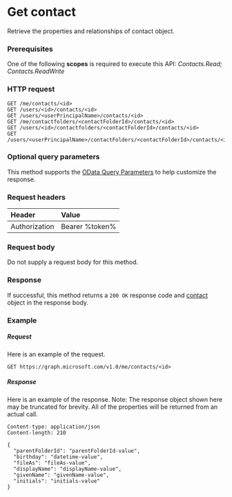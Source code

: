 # Get contact

Retrieve the properties and relationships of contact object.
### Prerequisites
One of the following **scopes** is required to execute this API: 
*Contacts.Read; Contacts.ReadWrite*
### HTTP request
<!-- { "blockType": "ignored" } -->
```http
GET /me/contacts/<id>
GET /users/<id>/contacts/<id>
GET /users/<userPrincipalName>/contacts/<id>
GET /me/contactfolders/<contactFolderId>/contacts/<id>
GET /users/<id>/contactfolders/<contactFolderId>/contacts/<id>
GET /users/<userPrincipalName>/contactFolders/<contactFolderId>/contacts/<id>
```
### Optional query parameters
This method supports the [OData Query Parameters](http://graph.microsoft.io/docs/overview/query_parameters) to help customize the response.
### Request headers
| Header       | Value |
|:---------------|:--------|
| Authorization  | Bearer %token%  |

### Request body
Do not supply a request body for this method.
### Response
If successful, this method returns a `200 OK` response code and [contact](../resources/contact.md) object in the response body.
### Example
##### Request
Here is an example of the request.
<!-- {
  "blockType": "request",
  "name": "get_contact"
}-->
```http
GET https://graph.microsoft.com/v1.0/me/contacts/<id>
```
##### Response
Here is an example of the response. Note: The response object shown here may be truncated for brevity. All of the properties will be returned from an actual call.
<!-- {
  "blockType": "response",
  "truncated": true,
  "@odata.type": "microsoft.graph.contact"
} -->
```http
Content-type: application/json
Content-length: 210

{
  "parentFolderId": "parentFolderId-value",
  "birthday": "datetime-value",
  "fileAs": "fileAs-value",
  "displayName": "displayName-value",
  "givenName": "givenName-value",
  "initials": "initials-value"
}
```

<!-- uuid: 8fcb5dbc-d5aa-4681-8e31-b001d5168d79
2015-10-25 14:57:30 UTC -->
<!-- {
  "type": "#page.annotation",
  "description": "Get contact",
  "keywords": "",
  "section": "documentation",
  "tocPath": ""
}-->